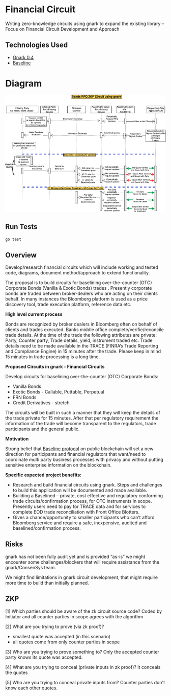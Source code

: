 # Financial Circuit

Writing zero-knowledge circuits using gnark to expand the existing library – Focus on Financial Circuit Development and Approach

## Technologies Used 

* [Gnark 0.4](https://docs.gnark.consensys.net/en/latest/)
* [Baseline](https://github.com/eea-oasis/baseline)

# Diagram
![diagram](./doc/DiagramZKP_Bond_RFQ.png)

## Run Tests
 `go test`

## Overview

Develop/research financial circuits which will include working and tested code, diagrams, document method/approach to extend functionality.

The proposal is to build circuits for baselining over-the-counter (OTC) Corporate Bonds (Vanilla & Exotic Bonds) trades . Presently corporate bonds are traded between broker-dealers who are acting on their clients behalf. In many instances the Bloomberg platform is used as a price discovery tool, trade execution platform, reference data etc.

**High level current process**

Bonds are recognized by broker dealers in Bloomberg often on behalf of clients and trades executed. Banks middle office complete/verifie/reconcile trade details.
At the time of the trade the following attributes are private: Party, Counter party, Trade details, yield, instrument traded etc. Trade details need to be made available in the TRACE (FINRA’s Trade Reporting and Compliance Engine) in 15 minutes after the trade. Please keep in mind 15 minutes in trade processing is a long time.

**Proposed Circuits in gnark - Financial Circuits**

Develop circuits for baselining over-the-counter (OTC) Corporate Bonds:

* Vanilla Bonds
* Exotic Bonds - Callable, Puttable, Perpetual
* FRN Bonds
* Credit Derivatives - stretch

The circuits will be built in such a manner that they will keep the details of the trade private for 15 minutes. After that per regulatory requirement the information of the trade will become transparent to the regulators, trade participants and the general public.

**Motivation**

Strong belief that [Baseline protocol](https://github.com/eea-oasis/baseline/blob/master/README.md) on public blockchain will set a new direction for participants and financial regulators that want/need to coordinate multi party business processes with privacy and without putting sensitive enterprise information on the blockchain.

**Specific expected project benefits:**

* Research and build financial circuits using gnark. Steps and challenges to build this application will be documented and made available.
* Building a Baselined – private, cost effective and regulatory conforming trade circuits/confirmation process, for OTC instruments in scope.
  Presently users need to pay for TRACE data and for services to complete EOD trade    reconciliation with Front Office Blotters.
* Gives a  chance/opportunity to smaller participants who can’t afford Bloomberg service and require a safe, inexpensive, audited and baselined/confirmation process.

## Risks
gnark has not been fully audit yet and is provided “as-is” we might encounter some challenges/blockers that will require assistance from the gnark/ConsenSys team.

We might find limitations in gnark circuit development, that might require more time to build than initially planned.

## ZKP

[1] Which parties should be aware of the zk circuit source code?
Coded by Initiator and all counter parties in scope agrees with the algorithm

[2] What are you trying to prove (via zk proof)?
- smallest quote was accepted (in this scenario)
- all quotes come from only counter parties in scope 

[3] Who are you trying to prove something to?
Only the accepted counter party knows its quote was accepted.

[4] What are you trying to conceal (private inputs in zk proof)?
It conceals the quotes

[5] Who are you trying to conceal private inputs from?
Counter parties don't know each other quotes.
